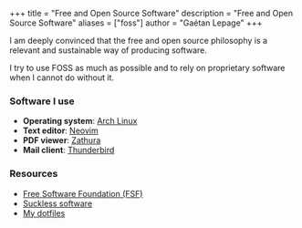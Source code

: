 +++
title = "Free and Open Source Software"
description = "Free and Open Source Software"
aliases = ["foss"]
author = "Gaétan Lepage"
+++

I am deeply convinced that the free and open source philosophy is a relevant and sustainable way of producing software.

I try to use FOSS as much as possible and to rely on proprietary software when I cannot do without it.


### Software I use

* **Operating system**: [Arch Linux](https://www.archlinux.org/)
* **Text editor**: [Neovim](https://neovim.io/)
* **PDF viewer**: [Zathura](https://pwmt.org/projects/zathura/)
* **Mail client**: [Thunderbird](https://www.thunderbird.net/en-US/)


### Resources

* [Free Software Foundation (FSF)](https://www.fsf.org/)
* [Suckless software](https://suckless.org/)
* [My dotfiles](https://github.com/GaetanLepage/dotfiles)
